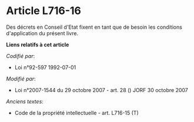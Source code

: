 # Article L716-16

Des décrets en Conseil d'Etat fixent en tant que de besoin les conditions d'application du présent livre.

**Liens relatifs à cet article**

_Codifié par_:

  - Loi n°92-597 1992-07-01

_Modifié par_:

  - Loi n°2007-1544 du 29 octobre 2007 - art. 28 () JORF 30 octobre 2007

_Anciens textes_:

  - Code de la propriété intellectuelle - art. L716-15 (T)

